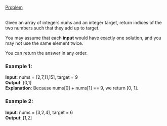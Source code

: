 [Problem](https://leetcode.com/problems/two-sum/description/?envType=study-plan-v2&envId=top-interview-150)<br/><br/>

Given an array of integers nums and an integer target, return indices of the two numbers such that they add up to target.<br/>

You may assume that each **input** would have exactly one solution, and you may not use the same element twice.<br/>

You can return the answer in any order.<br/>

 

### Example 1:

**Input**: nums = [2,7,11,15], target = 9<br/>
**Output**: [0,1]<br/>
**Explanation**: Because nums[0] + nums[1] == 9, we return [0, 1].<br/>

### Example 2:

**Input**: nums = [3,2,4], target = 6<br/>
**Output**: [1,2]<br/>